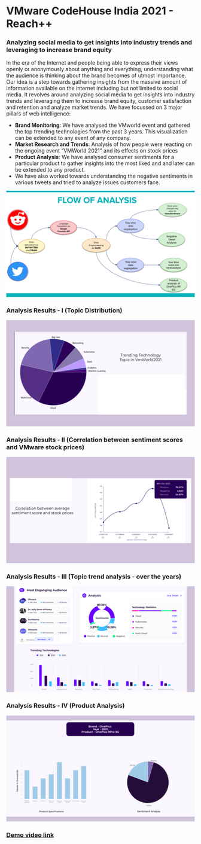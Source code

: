 # VMware CodeHouse India 2021 - **Reach++**

### **Analyzing social media to get insights into industry trends and leveraging to increase brand equity**

In the era of the Internet and people being able to express their views openly or anonymously about anything and everything, understanding what the audience is thinking about the brand becomes of utmost importance.
Our idea is a step towards gathering insights from the massive amount of information available on the internet including but not limited to social media.
It revolves around analyzing social media to get insights into industry trends and leveraging them to increase brand equity, customer satisfaction and retention and analyze market trends.
We have focussed on 3 major pillars of web intelligence: 
- **Brand Monitoring**: We have analysed the VMworld event and gathered the top trending technologies from the past 3 years. This visualization can be extended to any event of any company.
- **Market Research and Trends**: Analysis of how people were reacting on the ongoing event “VMWorld 2021” and its effects on stock prices
- **Product Analysis**: We have analysed consumer sentiments for a particular product to gather insights into the most liked and and later can be extended to any product. 
- We have also worked towards understanding the negative sentiments in various tweets and tried to analyze issues customers face.

![Flow Diagram](./AnalysisResults/FlowDiagram.png)

### Analysis Results - I (Topic Distribution)
![Topic Analysis](./AnalysisResults/TopicAnalysisI.png)

### Analysis Results - II (Correlation between sentiment scores and VMware stock prices)
![Sentiment Vs Stock Price Analysis](./AnalysisResults/SentimentVsStockPrice.png)

### Analysis Results - III (Topic trend analysis - over the years)
![Complete Analysis](./AnalysisResults/CompleteAnalysis.png)

### Analysis Results - IV (Product Analysis)
![Product Analysis](./AnalysisResults/ProductAnalysis.png)

### [Demo video link](https://drive.google.com/file/d/1FnpGj0JZad0u5Qvdc1JwW07aHyQwN-cx/view?usp=sharing)
